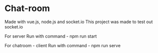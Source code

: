 # Chat-room
Made with vue.js, node.js and socket.io
This project was made to test out socket.io

For server
Run with command - npm run start

For chatroom - client
Run with command - npm run serve
